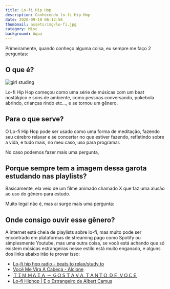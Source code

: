 ```yaml
---
title: Lo-fi Hip Hop
description: Conhecendo lo-fi Hip Hop
date: 2020-09-10 06:12:58
thumbnail: assets/img/lo-fi.jpg
category: Misc
background: Aqua
---
```


Primeiramente, quando conheço alguma coisa, eu sempre me faço 2 perguntas:

## O que é?

![girl studing](assets/img/lo-fi.jpg "girl studing")

Lo-fi Hip Hop começou como uma série de músicas com um beat nostálgico e sons de ambiente, como pessoas conversando, pokebola abrindo, crianças rindo etc..., e se tornou um gênero.

## Para o que serve?

O Lo-fi Hip Hop pode ser usado como uma forma de meditação, fazendo seu cérebro relaxar e se concertar no que estiver fazendo, refletindo sobre a vida, e tudo mais, no meu caso, uso para programar.

No caso podemos fazer mais uma pergunta,

## Porque sempre tem a imagem dessa garota estudando nas playlists?

Basicamente, ela veio de um filme animado chamado X que faz uma alusão ao uso do gênero para estudo.

Muito legal não é, mas ai surge mais uma pergunta:

## Onde consigo ouvir esse gênero?

A internet está cheia de playlists sobre lo-fi, mas muito pode ser encontrado em plataformas de streaming pago como Spotify ou simplesmente Youtube, mas uma outra coisa, se você está achando que só existem músicas estrangeiras nesse estilo está muito enganado, e alguns dos links abaixo irão te provar isso:

- [Lo-fi hip hop radio - beats to relax/study to](https://www.youtube.com/watch?v=5qap5aO4i9A)
- [Você Me Vira A Cabeça - Alcione](<* https://www.youtube.com/watch?v=pYPzqHwU5n4>)
- [ＴＩＭ ＭＡＩＡ － ＧＯＳＴＡＶＡ ＴＡＮＴＯ ＤＥ ＶＯＣＥ](https://www.youtube.com/watch?v=qqfMAf3IFE0)
- [Lo-fi Hiphop | E o Estrangeiro de Albert Camus](https://www.youtube.com/watch?v=M3Zv48B0hLs)
